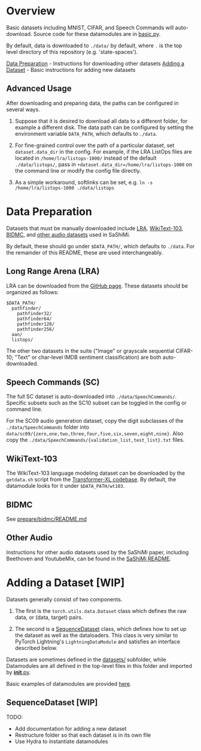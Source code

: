 # Overview

Basic datasets including MNIST, CIFAR, and Speech Commands will auto-download. Source code for these datamodules are in [basic.py](basic.py).

By default, data is downloaded to `./data/`  by default, where `.` is the top level directory of this repository (e.g. 'state-spaces').

[Data Preparation](#data-preparation) - Instructions for downloading other datasets
[Adding a Dataset](#adding-a-dataset-wip) - Basic instructions for adding new datasets

## Advanced Usage

After downloading and preparing data, the paths can be configured in several ways.

1. Suppose that it is desired to download all data to a different folder, for example a different disk.
The data path can be configured by setting the environment variable `DATA_PATH`, which defaults to `./data`.

2. For fine-grained control over the path of a particular dataset, set `dataset.data_dir` in the config. For example, if the LRA ListOps files are located in `/home/lra/listops-1000/` instead of the default `./data/listops/`,
pass in `+dataset.data_dir=/home/lra/listops-1000` on the command line or modify the config file directly.

3. As a simple workaround, softlinks can be set, e.g. `ln -s /home/lra/listops-1000 ./data/listops`


# Data Preparation

Datasets that must be manually downloaded include [LRA](#long-range-arena-lra), [WikiText-103](#wikitext-103), [BIDMC](#bidmc), and [other audio datasets](#other-audio) used in SaShiMi.

By default, these should go under `$DATA_PATH/`, which defaults to `./data`.  For the remainder of this README, these are used interchangeably.

## Long Range Arena (LRA)

LRA can be downloaded from the [GitHub page](https://github.com/google-research/long-range-arena).
These datasets should be organized as follows:
```
$DATA_PATH/
  pathfinder/
    pathfinder32/
    pathfinder64/
    pathfinder128/
    pathfinder256/
  aan/
  listops/
```
The other two datasets in the suite ("Image" or grayscale sequential CIFAR-10; "Text" or char-level IMDB sentiment classification) are both auto-downloaded.

## Speech Commands (SC)

The full SC dataset is auto-downloaded into `./data/SpeechCommands/`.
Specific subsets such as the SC10 subset can be toggled in the config or command line.

For the SC09 audio generation dataset, copy the digit subclasses of the `./data/SpeechCommands` folder into `data/sc09/{zero,one,two,three,four,five,six,seven,eight,nine}`. Also copy the `./data/SpeechCommands/{validation_list,test_list}.txt` files.

## WikiText-103

The WikiText-103 language modeling dataset can be downloaded by the `getdata.sh` script from the [Transformer-XL codebase](https://github.com/kimiyoung/transformer-xl).
By default, the datamodule looks for it under `$DATA_PATH/wt103`.

## BIDMC

See [prepare/bidmc/README.md](prepare/bidmc/README.md)

## Other Audio

Instructions for other audio datasets used by the SaShiMi paper, including Beethoven and YoutubeMix,
can be found in the [SaShiMi README](../../sashimi/).

# Adding a Dataset [WIP]
Datasets generally consist of two components.

1. The first is the `torch.utils.data.Dataset` class which defines the raw data, or (data, target) pairs.

2. The second is a [SequenceDataset](src/dataloaders/base.py) class, which defines how to set up the dataset as well as the dataloaders. This class is very similar to PyTorch Lightning's `LightningDataModule` and satisfies an interface described below.

Datasets are sometimes defined in the [datasets/](./datasets/) subfolder, while Datamodules are all defined in the top-level files in this folder and imported by [__init__.py](./__init__.py).

Basic examples of datamodules are provided [here](./basic.py).

## SequenceDataset [WIP]

TODO:
- Add documentation for adding a new dataset
- Restructure folder so that each dataset is in its own file
- Use Hydra to instantiate datamodules

<!--
## Basic interface
- `_name_`



Examples of pipelines

- Audio/images (e.g. SC) have a Resolution argument that needs to be passed through
- IMDB


- TODO what's a case when decoder needs to return something else to pass into the loss function?

- PassthroughSequential
  - used to stack encoders and decoders
  - used in AdaptiveLM?


- LMTask: embedding, scaling, (optional) positional embedding
- forecasting: consume time features
- conditional generation: ClassEmbedding (extra data is the class)

- original dataloader arguments are also passed to the decoder, in case they need to use them (e.g. sequence lengths). Note that sometimes extra arguments may be passed in which will also get passed through the pipeline

- is there a case where we might want an encoder to return additional arguments? e.g. encode a length into a mask which is passed into every layer tensor and additional arguments?
-->
